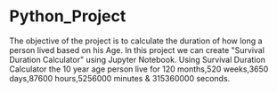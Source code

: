 # Python_Project
 The objective of the project is to calculate the duration of how long a person lived based on his Age. In this project we can create "Survival Duration Calculator" using Jupyter Notebook. Using Survival Duration Calculator the 10 year age person live for 120 months,520 weeks,3650 days,87600 hours,5256000 minutes &amp; 315360000 seconds.
